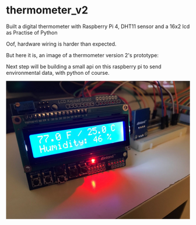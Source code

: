 # thermometer_v2
Built a digital thermometer with Raspberry Pi 4, DHT11 sensor and a 16x2 lcd as Practise of Python

Oof, hardware wiring is harder than expected.

But here it is, an image of a thermometer version 2's prototype:

Next step will be building a small api on this raspberry pi to send environmental data, with python of course.

![thermometer_v2](v2.jpg)
